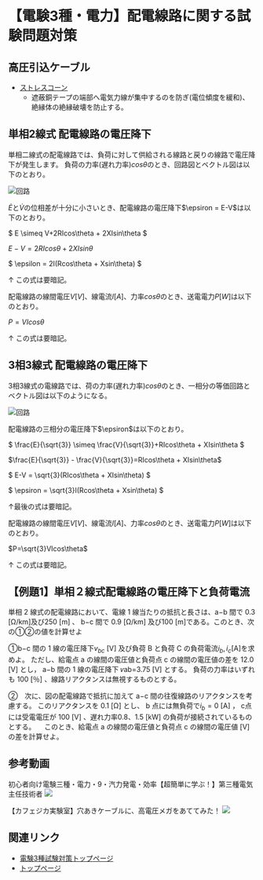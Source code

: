 # 【電験3種・電力】配電線路に関する試験問題対策

## 高圧引込ケーブル

- [ストレスコーン](../07-1-shrink-back-stress-cone.md)
    - 遮蔽銅テープの端部へ電気力線が集中するのを防ぎ(電位傾度を緩和)、絶縁体の絶縁破壊を防止する。


## 単相2線式 配電線路の電圧降下

単相二線式の配電線路では、負荷に対して供給される線路と戻りの線路で電圧降下が発生します。
負荷の力率(遅れ力率)$cos\theta$のとき、回路図とベクトル図は以下のとおり。

![回路](./assets/7-1-1.png) 

$\dot{E}$と$\dot{V}$の位相差が十分に小さいとき、配電線路の電圧降下$\epsiron = E-V$は以下のとおり。

$ E \simeq V+2RIcos\theta + 2XIsin\theta $

$E-V=2RIcos\theta + 2XIsin\theta$

$ \epsilon = 2I(Rcos\theta + Xsin\theta) $

↑ この式は要暗記。

配電線路の線間電圧$V[V]$、線電流$I[A]$、力率$cos\theta$のとき、送電電力$P[W]$は以下のとおり。

$P=VIcos\theta$

↑ この式は要暗記。

## 3相3線式 配電線路の電圧降下

3相3線式の電線路では、荷の力率(遅れ力率)$cos\theta$のとき、一相分の等価回路とベクトル図は以下のようになる。

![回路](./assets/7-1-2.png) 

配電線路の三相分の電圧降下$\epsiron$は以下のとおり。

$ \frac{E}{\sqrt{3}} \simeq \frac{V}{\sqrt{3}}+RIcos\theta + XIsin\theta $

$\frac{E}{\sqrt{3}} - \frac{V}{\sqrt{3}}=RIcos\theta + XIsin\theta$

$ E-V = \sqrt{3}(RIcos\theta + XIsin\theta) $

$ \epsiron = \sqrt{3}I(Rcos\theta + Xsin\theta) $

↑最後の式は要暗記。

配電線路の線間電圧$V[V]$、線電流$I[A]$、力率$cos\theta$のとき、送電電力$P[W]$は以下のとおり。

$P=\sqrt{3}VIcos\theta$

↑ この式は要暗記。

## 【例題1】単相２線式配電線路の電圧降下と負荷電流

単相 2 線式の配電線路において、電線 1 線当たりの抵抗と長さは、a−b 間で 0.3 [Ω/km]及び250 [m] 、 b−c 間で 0.9 [Ω/km] 及び100 [m]である。このとき、次の①②の値を計算せよ

①b−c 間の 1 線の電圧降下$v_{bc}$ [V] 及び負荷 B と負荷 C の負荷電流$i_b,  i_c$[A]を求めよ。 
ただし、給電点 a の線間の電圧値と負荷点 c の線間の電圧値の差を 12.0 [V] とし， a−b 間の 1 線の電圧降下 𝑣ab=3.75 [V] とする。 負荷の力率はいずれも 100 [％] 、線路リアクタンスは無視するものとする。

②　次に、図の配電線路で抵抗に加えて a−c 間の往復線路のリアクタンスを考慮する。
このリアクタンスを 0.1 [Ω] とし、 b 点には無負荷で$i_b=0$ [A] ， c点には受電電圧が 100 [V] 、遅れ力率0.8、1.5 [kW] の負荷が接続されているものとする。
　このとき、給電点 a の線間の電圧値と負荷点 c の線間の電圧値 [V] の差を計算せよ。

## 参考動画

初心者向け電験三種・電力・9・汽力発電・効率【超簡単に学ぶ！】第三種電気主任技術者
 [![](https://img.youtube.com/vi/OseY2IeapXI/0.jpg)](https://www.youtube.com/watch?v=OseY2IeapXI)

【カフェジカ実験室】穴あきケーブルに、高電圧メガをあててみた！
 [![](https://img.youtube.com/vi/hCkMR5C_z6Q/0.jpg)](https://www.youtube.com/watch?v=hCkMR5C_z6Q)

 ## 関連リンク

- [電験3種試験対策トップページ](../index.md)
- [トップページ](../../../index.md)
